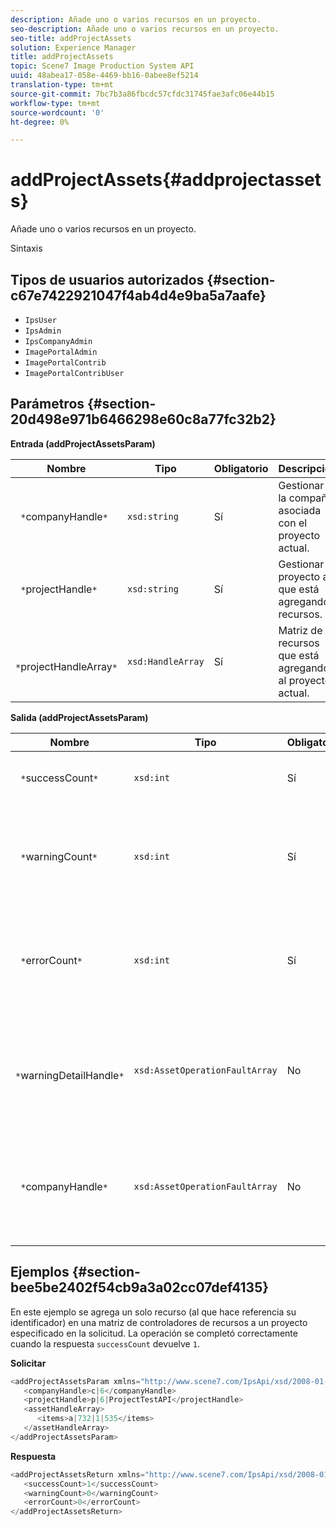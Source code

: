 ```yaml
---
description: Añade uno o varios recursos en un proyecto.
seo-description: Añade uno o varios recursos en un proyecto.
seo-title: addProjectAssets
solution: Experience Manager
title: addProjectAssets
topic: Scene7 Image Production System API
uuid: 48abea17-058e-4469-bb16-0abee8ef5214
translation-type: tm+mt
source-git-commit: 7bc7b3a86fbcdc57cfdc31745fae3afc06e44b15
workflow-type: tm+mt
source-wordcount: '0'
ht-degree: 0%

---
```



# addProjectAssets{#addprojectassets}

Añade uno o varios recursos en un proyecto.

Sintaxis

## Tipos de usuarios autorizados {#section-c67e7422921047f4ab4d4e9ba5a7aafe}

* `IpsUser`
* `IpsAdmin`
* `IpsCompanyAdmin`
* `ImagePortalAdmin`
* `ImagePortalContrib`
* `ImagePortalContribUser`

## Parámetros {#section-20d498e971b6466298e60c8a77fc32b2}

**Entrada (addProjectAssetsParam)**

| Nombre | Tipo | Obligatorio | Descripción |
|---|---|---|---|
| ` *`companyHandle`*` | `xsd:string` | Sí | Gestionar a la compañía asociada con el proyecto actual. |
| ` *`projectHandle`*` | `xsd:string` | Sí | Gestionar el proyecto al que está agregando recursos. |
| ` *`projectHandleArray`*` | `xsd:HandleArray` | Sí | Matriz de recursos que está agregando al proyecto actual. |

**Salida (addProjectAssetsParam)**

| Nombre | Tipo | Obligatorio | Descripción |
|---|---|---|---|
| ` *`successCount`*` | `xsd:int` | Sí | Número de recursos agregados correctamente. |
| ` *`warningCount`*` | `xsd:int` | Sí | Número de advertencias generadas cuando la operación intentó agregar recursos a un proyecto. |
| ` *`errorCount`*` | `xsd:int` | Sí | Número de errores generados cuando la operación intentó agregar recursos a un proyecto. |
| ` *`warningDetailHandle`*` | `xsd:AssetOperationFaultArray` | No | Matriz de advertencias generadas por los recursos cuando la operación intentó agregarlas a un proyecto. |
| ` *`companyHandle`*` | `xsd:AssetOperationFaultArray` | No | Matriz de errores generados por los recursos cuando la operación intentó agregarlos a un proyecto. |

## Ejemplos {#section-bee5be2402f54cb9a3a02cc07def4135}

En este ejemplo se agrega un solo recurso (al que hace referencia su identificador) en una matriz de controladores de recursos a un proyecto especificado en la solicitud. La operación se completó correctamente cuando la respuesta `successCount` devuelve `1`.

**Solicitar**

```java
<addProjectAssetsParam xmlns="http://www.scene7.com/IpsApi/xsd/2008-01-15">
   <companyHandle>c|6</companyHandle>
   <projectHandle>p|6|ProjectTestAPI</projectHandle>
   <assetHandleArray>
      <items>a|732|1|535</items>
   </assetHandleArray>
</addProjectAssetsParam>
```

**Respuesta**

```java
<addProjectAssetsReturn xmlns="http://www.scene7.com/IpsApi/xsd/2008-01-15">
   <successCount>1</successCount>
   <warningCount>0</warningCount>
   <errorCount>0</errorCount>
</addProjectAssetsReturn>
```

